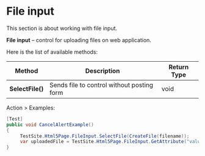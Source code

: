 # File input

<aside class="notice">
This section is about working with file input.
</aside>

**File input** –  control for uploading files on web application.

Here is the list of available methods:

|Method | Description | Return Type
--- | --- | ---
**SelectFile()** |Sends file to control without posting form | void

Action > Examples:

```csharp 
[Test]
public void CancelAlertExample() 
{
     TestSite.Html5Page.FileInput.SelectFile(CreateFile(filename));
     var uploadedFile = TestSite.Html5Page.FileInput.GetAttribute("value");
}


```
